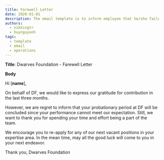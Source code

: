 ```yaml
---
title: Farewell Letter
date: 2020-01-01
description: The email template is to inform employee that he/she failed the probation.
authors:
  - nikkingtr
  - huynguyenh
tags:
  - template
  - email
  - operations
---
```


**Title**: Dwarves Foundation - Farewell Letter

**Body**

Hi [**name**],

On behalf of DF, we would like to express our gratitude for contribution in the last three months.

However, we are regret to inform that your probationary period at DF will be concluded since your performance cannot meet our expectation. Still, we want to thank you for spending your time and effort being a part of the team.

We encourage you to re-apply for any of our next vacant positions in your expertise area. In the mean time, may all the good luck will come to you in your next endeavor.

Thank you,
Dwarves Foundation
